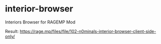 # interior-browser
Interiors Browser for RAGEMP Mod

Result: https://rage.mp/files/file/102-n0minals-interior-browser-client-side-only/
